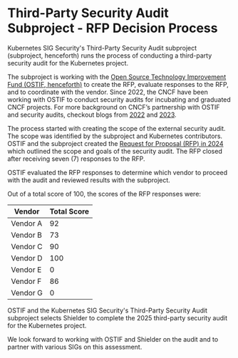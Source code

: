 # Third-Party Security Audit Subproject - RFP Decision Process

Kubernetes SIG Security's Third-Party Security Audit subproject (subproject, henceforth) runs the process of conducting a third-party security audit for the Kubernetes project.

The subproject is working with the [Open Source Technology Improvement Fund (OSTIF, henceforth)](https://ostif.org/) to create the RFP, evaluate responses to the RFP, and to coordinate with the vendor. Since 2022, the CNCF have been working with OSTIF to conduct security audits for incubating and graduated CNCF projects.
For more background on CNCF’s partnership with OSTIF and security audits, checkout blogs from [2022](https://www.cncf.io/blog/2022/08/08/improving-cncf-security-posture-with-independent-security-audits/) and [2023](https://www.cncf.io/blog/2023/03/13/an-overview-of-the-cncf-and-ostif-impact-report-for-the-second-half-of-2022-and-early-2023/).

The process started with creating the scope of the external security audit. The scope was identified by the subproject and Kubernetes contributors. 
OSTIF and the subproject created the [Request for Proposal (RFP) in 2024](https://github.com/kubernetes/sig-security/blob/main/sig-security-external-audit/security-audit-2024/RFP.md) which outlined the scope and goals of the security audit. The RFP closed after receiving seven (7) responses to the RFP.

OSTIF evaluated the RFP responses to determine which vendor to proceed with the audit and reviewed results with the subproject.

Out of a total score of 100, the scores of the RFP responses were:

| Vendor | Total Score|
|--------|------------|
| Vendor A | 92 |
| Vendor B | 73 |
| Vendor C | 90 |
| Vendor D | 100 |
| Vendor E | 0 |
| Vendor F | 86 |
| Vendor G | 0 |

OSTIF and the Kubernetes SIG Security's Third-Party Security Audit subproject selects Shielder to complete the 2025 third-party security audit for the Kubernetes project.

We look forward to working with OSTIF and Shielder on the audit and to partner with various SIGs on this assessment.
